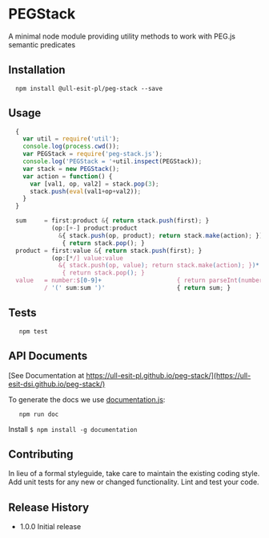 PEGStack
=========

A minimal node module providing utility methods to work with PEG.js semantic predicates


## Installation

```shell
  npm install @ull-esit-pl/peg-stack --save
```

## Usage

```js
  {
    var util = require('util');
    console.log(process.cwd());
    var PEGStack = require('peg-stack.js');
    console.log('PEGStack = '+util.inspect(PEGStack));
    var stack = new PEGStack();
    var action = function() {
      var [val1, op, val2] = stack.pop(3);
      stack.push(eval(val1+op+val2)); 
    }
  }

  sum     = first:product &{ return stack.push(first); } 
            (op:[+-] product:product 
              &{ stack.push(op, product); return stack.make(action); })* 
               { return stack.pop(); } 
  product = first:value &{ return stack.push(first); } 
            (op:[*/] value:value 
              &{ stack.push(op, value); return stack.make(action); })* 
               { return stack.pop(); } 
  value   = number:$[0-9]+                     { return parseInt(number,10); }
          / '(' sum:sum ')'                    { return sum; }
```

## Tests

```shell
   npm test
```

## API Documents

[See Documentation at https://ull-esit-pl.github.io/peg-stack/](https://ull-esit-dsi.github.io/peg-stack/)

To generate the docs we use [documentation.js](http://documentation.js.org/):

```shell
   npm run doc
```

Install `$ npm install -g documentation`


## Contributing

In lieu of a formal styleguide, take care to maintain the existing coding style.
Add unit tests for any new or changed functionality. Lint and test your code.

## Release History

* 1.0.0 Initial release

